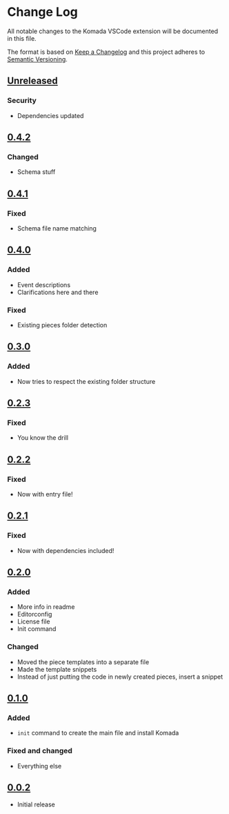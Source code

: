 # Change Log

All notable changes to the Komada VSCode extension will be documented in this file.

The format is based on [Keep a Changelog](http://keepachangelog.com/en/1.0.0/) and this project adheres to [Semantic Versioning](http://semver.org/spec/v2.0.0.html).

## [Unreleased]

### Security

- Dependencies updated

## [0.4.2]

### Changed

- Schema stuff

## [0.4.1]

### Fixed

- Schema file name matching

## [0.4.0]

### Added

- Event descriptions
- Clarifications here and there

### Fixed

- Existing pieces folder detection

## [0.3.0]

### Added

- Now tries to respect the existing folder structure

## [0.2.3]

### Fixed

- You know the drill

## [0.2.2]

### Fixed

- Now with entry file!

## [0.2.1]

### Fixed

- Now with dependencies included!

## [0.2.0]

### Added

- More info in readme
- Editorconfig
- License file
- Init command

### Changed

- Moved the piece templates into a separate file
- Made the template snippets
- Instead of just putting the code in newly created pieces, insert a snippet

## [0.1.0]

### Added

- `init` command to create the main file and install Komada

### Fixed and changed

- Everything else

## [0.0.2]

- Initial release

[Unreleased]: https://github.com/dada1134/komada-helper/compare/HEAD...0.4.2
[0.4.2]: https://github.com/dada1134/komada-helper/compare/0.4.1...0.4.2
[0.4.1]: https://github.com/dada1134/komada-helper/compare/0.4.0...0.4.1
[0.4.0]: https://github.com/dada1134/komada-helper/compare/0.3.0...0.4.0
[0.3.0]: https://github.com/dada1134/komada-helper/compare/0.2.3...0.3.0
[0.2.3]: https://github.com/dada1134/komada-helper/compare/0.2.2...0.2.3
[0.2.2]: https://github.com/dada1134/komada-helper/compare/0.2.1...0.2.2
[0.2.1]: https://github.com/dada1134/komada-helper/compare/0.2.0...0.2.1
[0.2.0]: https://github.com/dada1134/komada-helper/compare/0.1.0...0.2.0
[0.1.0]: https://github.com/dada1134/komada-helper/compare/0.0.2...0.1.0
[0.0.2]: https://github.com/dada1134/komada-helper/tree/0.0.2